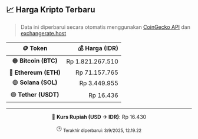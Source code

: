 

<!-- HARGA_KRIPTO -->
## 📈 Harga Kripto Terbaru

> Data ini diperbarui secara otomatis menggunakan [CoinGecko API](https://www.coingecko.com/) dan [exchangerate.host](https://exchangerate.host/)

<div align="center">

| 🪙 Token | 💰 Harga (IDR) |
|:------:|---------------:|
| 🟠 **Bitcoin (BTC)**   | Rp 1.821.267.510 |
| 🔵 **Ethereum (ETH)**  | Rp 71.157.765 |
| 🟣 **Solana (SOL)**    | Rp 3.449.955 |
| 🟢 **Tether (USDT)**   | Rp 16.436 |

---

💱 **Kurs Rupiah (USD → IDR)**: Rp 16.430

🕒 <sub>Terakhir diperbarui: 3/9/2025, 12.19.22</sub>

</div>
<!-- /HARGA_KRIPTO -->